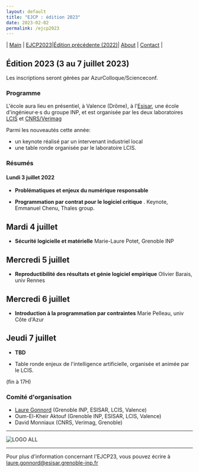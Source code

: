 ```yaml
---
layout: default
title: "EJCP : édition 2023"
date: 2023-02-02
permalink: /ejcp2023
---
```


| [Main](./index) | [EJCP2023](./ejcp2023)|[Édition précédente (2022)](./ejcp2022)| [About](./about) | [Contact](./contact) |


## Édition 2023 (3 au 7 juillet 2023)

 Les inscriptions seront gérées par AzurColloque/Scienceconf.

### Programme

L'école aura lieu en présentiel, à Valence (Drôme), à l'[Esisar](https://esisar.grenoble-inp.fr/), une école d'ingénieur·e·s du groupe INP, et est organisée par les deux laboratoires  [LCIS](https://lcis.grenoble-inp.fr/) et [CNRS/Verimag](https://www-verimag.imag.fr/)

Parmi les nouveautés cette année:
- un keynote réalisé par un intervenant industriel local
- une table ronde organisée par le laboratoire LCIS.


### Résumés

#### Lundi 3 juillet 2022 

  - **Problématiques et enjeux du numérique responsable** 

  - **Programmation par contrat pour le logiciel critique** . Keynote, Emmanuel Chenu, Thales group.

  
## Mardi 4 juillet 
 - **Sécurité logicielle et matérielle** Marie-Laure Potet, Grenoble INP


## Mercredi 5 juillet 
  - **Reproductibilité des résultats et génie logiciel empirique** Olivier Barais, univ Rennes

## Mercredi 6 juillet 

 - **Introduction à la programmation par contraintes** Marie Pelleau, univ Côte d'Azur

## Jeudi 7 juillet 

 - **TBD**

 - Table ronde enjeux de l'intelligence artificielle, organisée et animée par le LCIS.

(fin à 17H)

### Comité d'organisation
 * [Laure Gonnord](https://laure.gonnord.org/pro/) (Grenoble INP, ESISAR, LCIS, Valence)
 * Oum-El-Kheir Aktouf (Grenoble INP, ESISAR, LCIS, Valence)
 * David Monniaux (CNRS, Verimag, Grenoble)

---
![LOGO ALL](ejcp23_logos.png)

---
Pour plus d'information concernant l'EJCP23, vous pouvez écrire à
 [laure.gonnord@esisar.grenoble-inp.fr](mailto:laure.gonnord@esisar.grenoble-inp.fr)
